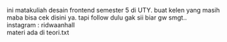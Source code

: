 ini matakuliah desain frontend semester 5 di UTY.
buat kelen yang masih maba bisa cek disini ya. tapi follow dulu gak sii biar gw smgt..
<br>
instagram : ridwaanhall
<br>
materi ada di teori.txt